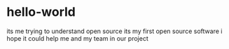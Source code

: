 # hello-world
its me trying to understand open source
its my first open source software i hope it could help
me and my team in our project
